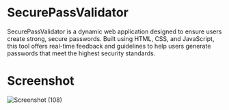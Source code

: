 # SecurePassValidator
SecurePassValidator is a dynamic web application designed to ensure users create strong, secure passwords. Built using HTML, CSS, and JavaScript, this tool offers real-time feedback and guidelines to help users generate passwords that meet the highest security standards.
# Screenshot
![Screenshot (108)](https://github.com/BishwanathKumarPanda/FileFusion/assets/138992024/d61661ef-d015-40ef-af3c-37dce5fe54be)

